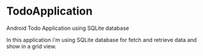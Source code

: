 # TodoApplication
Android  Todo Application using SQLite database 

In this application i'm using SQLite database for fetch and retrieve data and show in a grid view.
